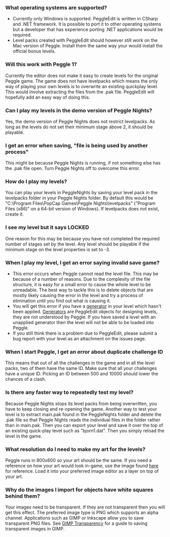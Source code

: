 
### What operating systems are supported? ###
  * Currently only Windows is supported. PeggleEdit is written in CSharp and .NET framework. It is possible to port it to other operating systems but a developer that has experience porting .NET applications would be required.
  * Level packs created with PeggleEdit should however still work on the Mac version of Peggle. Install them the same way your would install the official bonus levels.

### Will this work with Peggle 1? ###
Currently the editor does not make it easy to create levels for the original Peggle game. The game does not have levelpacks which means the only way of playing your own levels is to overwrite an existing quickplay level. This would involve extracting the files from the .pak file. PeggleEdit will hopefully add an easy way of doing this.

### Can I play my levels in the demo version of Peggle Nights? ###
Yes, the demo version of Peggle Nights does not restrict levelpacks. As long as the levels do not set their minimum stage above 2, it should be playable.

### I get an error when saving, "file is being used by another process" ###
This might be because Peggle Nights is running, if not something else has the .pak file open. Turn Peggle Nights off to overcome this error.

### How do I play my levels? ###
You can play your levels in PeggleNights by saving your level pack in the levelpacks folder in your Peggle Nights folder. By default this would be "C:\Program Files\PopCap Games\Peggle Nights\levelpacks\" ("Program Files (x86)" on a 64-bit version of Windows). If levelpacks does not exist, create it.

### I see my level but it says LOCKED ###
One reason for this may be because you have not completed the required number of stages set by the level. Any level should be playable if the minimum stage on the level properties is set to -3.

### When I play my level, I get an error saying invalid save game? ###
  * This error occurs when Peggle cannot read the level file. This may be because of a number of reasons. Due to the complexity of the file structure, it is easy for a small error to cause the whole level to be unreadable. The best way to tackle this is to delete objects that are mostly likely causing the error in the level and try a process of elimination until you find out what is causing it.
  * You will get this error if you have a [generator](Generators.md) in your level which hasn't been applied. [Generators](Generators.md) are PeggleEdit objects for designing levels, they are not understood by Peggle. If you have saved a level with an unapplied generator then the level will not be able to be loaded into Peggle.
  * If you still think there is a problem due to PeggleEdit, please submit a bug report with your level as an attachment on the issues page.

### When I start Peggle, I get an error about duplicate challenge ID ###
This means that out of all the challenges in the game and in all the level packs, two of them have the same ID. Make sure that all your challenges have a unique ID. Picking an ID between 500 and 10000 should lower the chances of a clash.

### Is there any faster way to repeatedly test my level? ###
Because Peggle Nights stops its level packs from being overwritten, you have to keep closing and re-opening the game. Another way to test your level is to extract main.pak found in the PeggleNights folder and delete the .pak file so that Peggle Nights reads the individual files in the folder rather than in main.pak. Then you can export your level and save it over the top of an existing quick-play level such as "bjorn1.dat". Then you simply reload the level in the game.

### What resolution do I need to make my art for the levels? ###
Peggle runs in 800x600 so your art should be the same. If you need a reference on how your art would look in-game, use the image found [here](https://github.com/IntelOrca/PeggleEdit) for reference. Load it into your preferred image editor as a layer on top of your art.

### Why do the images I import for objects have white squares behind them? ###
Your images need to be transparent. If they are not transparent then you will get this effect. The preferred image type is PNG which supports an alpha channel. Applications such as GIMP or Inkscape allow you to save transparent PNG files. See [GIMP Transparency](http://docs.gimp.org/en/gimp-using-web-transparency.html) for a guide to saving transparent images in GIMP.
